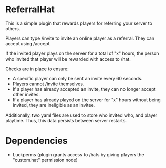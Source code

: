 # ReferralHat
This is a simple plugin that rewards players for referring your server to others.

Players can type /invite <player> to invite an online player as a referral. They can accept using /accept <player>

If the invited player plays on the server for a total of "x" hours, the person who invited that player will be rewarded with access to /hat.

Checks are in place to ensure:
- A specific player can only be sent an invite every 60 seconds.
- Players cannot /invite themselves.
- If a player has already accepted an invite, they can no longer accept other invites.
- If a player has already played on the server for "x" hours without being invited, they are ineligible as an invitee.

Additionally, two yaml files are used to store who invited who, and player playtime. Thus, this data persists between server restarts.

# Dependencies
- Luckperms (plugin grants access to /hats by giving players the "custom.hat" permission node)
